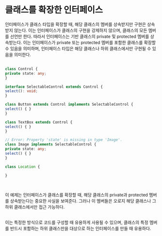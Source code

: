 # 클래스를 확장한 인터페이스

인터페이스가 클래스 타입을 확장할 때, 해당 클래스의 멤버를 상속받지만 구현은 상속받지 않는다. 이는 인터페이스가 클래스의 구현을 강제하지 않으며, 클래스의 모든 멤버를 선언만 한다. 따라서 인터페이스는 기반 클래스의 private 및 protected 멤버를 상속받는다. 이는 인터페이스가 private 또는 protected 멤버를 포함한 클래스를 확장할 수 있음을 의미하며, 인터페이스 타입은 해당 클래스나 하위 클래스에서만 구현될 수 있음을 의미한다.<br/><br/>

```TypeScript
class Control {
private state: any;
}

interface SelectableControl extends Control {
select(): void;
}

class Button extends Control implements SelectableControl {
select() { }
}

class TextBox extends Control {
select() { }
}

// Error: Property 'state' is missing in type 'Image'.
class Image implements SelectableControl {
private state: any;
select() { }
}

class Location {

}
```

<br/>

이 예제는 인터페이스가 클래스를 확장할 때, 해당 클래스의 private과 protected 멤버를 상속받는다는 중요한 사실을 보여준다. 그러나 이 멤버들은 오로지 해당 클래스나 그 하위 클래스에서만 접근 가능하다.<br/><br/>

이는 특정한 방식으로 코드를 구성할 때 유용하게 사용될 수 있으며, 클래스의 특정 멤버를 반드시 포함하는 하위 클래스만을 대상으로 하는 인터페이스를 만들 때 유용하다.
